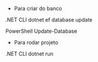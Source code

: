 
- Para criar do banco

.NET CLI
    dotnet ef database update

PowerShell
    Update-Database

- Para rodar projeto  

.NET CLI
    dotnet run
